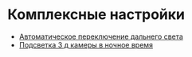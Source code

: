 # Комплексные настройки
* [Автоматическое переключение дальнего света](cplx-auto-hb.md)
* [Подсветка 3 д камеры в ночное время](cplx-rear-cam-light.md)
